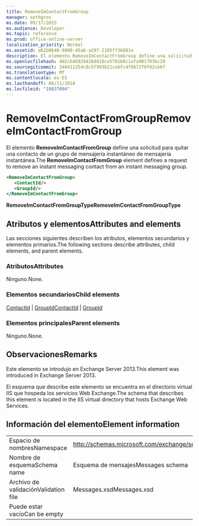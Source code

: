```yaml
---
title: RemoveImContactFromGroup
manager: sethgros
ms.date: 09/17/2015
ms.audience: Developer
ms.topic: reference
ms.prod: office-online-server
localization_priority: Normal
ms.assetid: a62b0640-9800-45a6-a297-2105ff36881e
description: El elemento RemoveImContactFromGroup define una solicitud para quitar una contacto de un grupo de mensajería instantáneo de mensajería instantánea.
ms.openlocfilehash: 402cbd6929428d410ce5701b0c1afa901703bc29
ms.sourcegitcommit: 34041125dc8c5f993b21cebfc4f8b72f0fd2cb6f
ms.translationtype: MT
ms.contentlocale: es-ES
ms.lasthandoff: 06/11/2018
ms.locfileid: "19837094"
---
```

# <a name="removeimcontactfromgroup"></a><span data-ttu-id="57223-103">RemoveImContactFromGroup</span><span class="sxs-lookup"><span data-stu-id="57223-103">RemoveImContactFromGroup</span></span>

<span data-ttu-id="57223-104">El elemento **RemoveImContactFromGroup** define una solicitud para quitar una contacto de un grupo de mensajería instantáneo de mensajería instantánea.</span><span class="sxs-lookup"><span data-stu-id="57223-104">The **RemoveImContactFromGroup** element defines a request to remove an instant messaging contact from an instant messaging group.</span></span> 
  
```XML
<RemoveImContactFromGroup>
   <ContactId/>
   <GroupId/>
</RemoveImContactFromGroup>
```

 <span data-ttu-id="57223-105">**RemoveImContactFromGroupType**</span><span class="sxs-lookup"><span data-stu-id="57223-105">**RemoveImContactFromGroupType**</span></span>
## <a name="attributes-and-elements"></a><span data-ttu-id="57223-106">Atributos y elementos</span><span class="sxs-lookup"><span data-stu-id="57223-106">Attributes and elements</span></span>

<span data-ttu-id="57223-107">Las secciones siguientes describen los atributos, elementos secundarios y elementos primarios.</span><span class="sxs-lookup"><span data-stu-id="57223-107">The following sections describe attributes, child elements, and parent elements.</span></span>
  
### <a name="attributes"></a><span data-ttu-id="57223-108">Atributos</span><span class="sxs-lookup"><span data-stu-id="57223-108">Attributes</span></span>

<span data-ttu-id="57223-109">Ninguno.</span><span class="sxs-lookup"><span data-stu-id="57223-109">None.</span></span>
  
### <a name="child-elements"></a><span data-ttu-id="57223-110">Elementos secundarios</span><span class="sxs-lookup"><span data-stu-id="57223-110">Child elements</span></span>

<span data-ttu-id="57223-111">[ContactId](contactid.md) | [GroupId](groupid.md)</span><span class="sxs-lookup"><span data-stu-id="57223-111">[ContactId](contactid.md) | [GroupId](groupid.md)</span></span>
  
### <a name="parent-elements"></a><span data-ttu-id="57223-112">Elementos principales</span><span class="sxs-lookup"><span data-stu-id="57223-112">Parent elements</span></span>

<span data-ttu-id="57223-113">Ninguno.</span><span class="sxs-lookup"><span data-stu-id="57223-113">None.</span></span>
  
## <a name="remarks"></a><span data-ttu-id="57223-114">Observaciones</span><span class="sxs-lookup"><span data-stu-id="57223-114">Remarks</span></span>

<span data-ttu-id="57223-115">Este elemento se introdujo en Exchange Server 2013.</span><span class="sxs-lookup"><span data-stu-id="57223-115">This element was introduced in Exchange Server 2013.</span></span>
  
<span data-ttu-id="57223-116">El esquema que describe este elemento se encuentra en el directorio virtual IIS que hospeda los servicios Web Exchange.</span><span class="sxs-lookup"><span data-stu-id="57223-116">The schema that describes this element is located in the IIS virtual directory that hosts Exchange Web Services.</span></span>
  
## <a name="element-information"></a><span data-ttu-id="57223-117">Información del elemento</span><span class="sxs-lookup"><span data-stu-id="57223-117">Element information</span></span>

|||
|:-----|:-----|
|<span data-ttu-id="57223-118">Espacio de nombres</span><span class="sxs-lookup"><span data-stu-id="57223-118">Namespace</span></span>  <br/> |http://schemas.microsoft.com/exchange/services/2006/messages  <br/> |
|<span data-ttu-id="57223-119">Nombre de esquema</span><span class="sxs-lookup"><span data-stu-id="57223-119">Schema name</span></span>  <br/> |<span data-ttu-id="57223-120">Esquema de mensajes</span><span class="sxs-lookup"><span data-stu-id="57223-120">Messages schema</span></span>  <br/> |
|<span data-ttu-id="57223-121">Archivo de validación</span><span class="sxs-lookup"><span data-stu-id="57223-121">Validation file</span></span>  <br/> |<span data-ttu-id="57223-122">Messages.xsd</span><span class="sxs-lookup"><span data-stu-id="57223-122">Messages.xsd</span></span>  <br/> |
|<span data-ttu-id="57223-123">Puede estar vacío</span><span class="sxs-lookup"><span data-stu-id="57223-123">Can be empty</span></span>  <br/> ||
   

